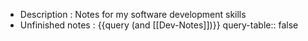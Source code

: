 - Description : Notes for my software development skills
- Unfinished notes : {{query (and [[Dev-Notes]])}}
  query-table:: false